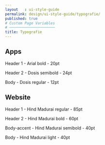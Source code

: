 ```yaml
---
layout   : ui-style-guide
permalink: design/ui-style-guide/typografie/
published: true
# Custom Page Variables
# ─────────────────────
title: Typografie
---
```

## Apps
<p class="tekst_arial"> Header 1 - Arial bold - 20pt</p>
<p class="tekst_dosis_H2"> Header 2 - Dosis semibold - 24pt</p>
<p class="tekst_dosis_B"> Body - Dosis regular - 12pt</p>

## Website
<p class="tekst_hind regular"> Header 1 - Hind Madurai regular - 85pt</p>
<p class="tekst_hind bold"> Header 2 - Hind Madurai bold - 60pt</p>
<p class="tekst_hind accent"> Body-accent - Hind Madurai semibold - 40pt</p>
<p class="tekst_hind body"> Body - Hind Madurai light - 40pt</p>

